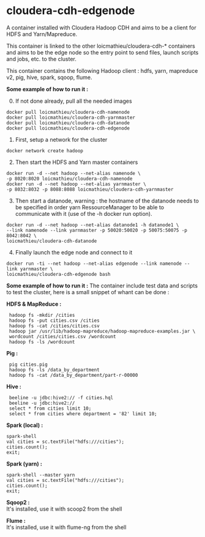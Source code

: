 # cloudera-cdh-edgenode

A container installed with Cloudera Hadoop CDH and aims to be a client for HDFS and Yarn/Mapreduce.

This container is linked to the other loicmathieu/cloudera-cdh-* containers and aims to be the edge node so the entry point to send files, launch scripts and jobs, etc. to the cluster.

This container contains the following Hadoop client : hdfs, yarn, mapreduce v2, pig, hive, spark, sqoop, flume.

**Some example of how to run it :**

0. If not done already, pull all the needed images
```
docker pull loicmathieu/cloudera-cdh-namenode
docker pull loicmathieu/cloudera-cdh-yarnmaster
docker pull loicmathieu/cloudera-cdh-datanode
docker pull loicmathieu/cloudera-cdh-edgenode
```

1. First, setup a network for the cluster
```
docker network create hadoop
```

2. Then start the HDFS and Yarn master containers
```
docker run -d --net hadoop --net-alias namenode \
-p 8020:8020 loicmathieu/cloudera-cdh-namenode
docker run -d --net hadoop --net-alias yarnmaster \
-p 8032:8032 -p 8088:8088 loicmathieu/cloudera-cdh-yarnmaster
```

3. Then start a datanode, warning : the hostname of the datanode needs to be specified in order yarn RessourceManager to be able to communicate with it (use of the -h docker run option).
```
docker run -d --net hadoop --net-alias datanode1 -h datanode1 \
--link namenode --link yarnmaster -p 50020:50020 -p 50075:50075 -p 8042:8042 \
loicmathieu/cloudera-cdh-datanode
```

4. Finally launch the edge node and connect to it
```
docker run -ti --net hadoop --net-alias edgenode --link namenode --link yarnmaster \
loicmathieu/cloudera-cdh-edgenode bash
```

**Some example of how to run it :**
The container include test data and scripts to test the cluster, here is a small snippet of whant can be done :

**HDFS & MapReduce :**
```
 hadoop fs -mkdir /cities
 hadoop fs -put cities.csv /cities
 hadoop fs -cat /cities/cities.csv
 hadoop jar /usr/lib/hadoop-mapreduce/hadoop-mapreduce-examples.jar \
 wordcount /cities/cities.csv /wordcount
 hadoop fs -ls /wordcount
 ```

 **Pig :**
```
 pig cities.pig
 hadoop fs -ls /data_by_department
 hadoop fs -cat /data_by_department/part-r-00000
 ```

**Hive :**
```
 beeline -u jdbc:hive2:// -f cities.hql
 beeline -u jdbc:hive2://
 select * from cities limit 10;
 select * from cities where department = '82' limit 10;
 ```

**Spark (local) :**
```
spark-shell
val cities = sc.textFile("hdfs:///cities");
cities.count();
exit;
```

**Spark (yarn) :**
```
spark-shell --master yarn
val cities = sc.textFile("hdfs:///cities");
cities.count();
exit;
```

**Sqoop2 :**  
It's installed, use it with scoop2 from the shell
 
**Flume :**  
It's installed, use it with flume-ng from the shell

